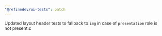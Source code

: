 ```yaml
---
"@refinedev/ui-tests": patch
---
```


Updated layout header tests to fallback to `img` in case of `presentation` role is not present.c
